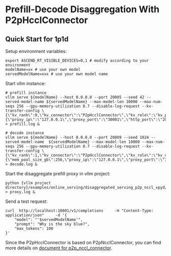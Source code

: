 # Prefill-Decode Disaggregation With P2pHcclConnector

## Quick Start for 1p1d

Setup environment variables:
```shell
export ASCEND_RT_VISIBLE_DEVICES=0,1 # modify according to your environment
modelName=xx # use your own model
servedModelName=xxx # use your own model name
```

Start vllm instance:
```shell
# prefill instance
vllm serve ${modelName} --host 0.0.0.0 --port 20005 --seed 42 --served-model-name ${servedModelName} --max-model-len 10000 --max-num-seqs 256 --gpu-memory-utilization 0.7 --disable-log-request --kv-transfer-config \{\"kv_rank\":0,\"kv_connector\":\"P2pHcclConnector\",\"kv_role\":\"kv_producer\",\"kv_buffer_size\":\"8e9\",\"kv_port\":\"21001\",\"kv_connector_extra_config\":\{\"proxy_ip\":\"127.0.0.1\",\"proxy_port\":\"30001\",\"http_port\":\"20005\",\"send_type\":\"PUT_ASYNC\"}\} > prefill.log &

# decode instance
vllm serve ${modelName} --host 0.0.0.0 --port 20009 --seed 1024 --served-model-name  ${servedModelName} --max-model-len 10000 --max-num-seqs 256 --gpu-memory-utilization 0.7 --disable-log-request --kv-transfer-config \{\"kv_rank\":1,\"kv_connector\":\"P2pHcclConnector\",\"kv_role\":\"kv_consumer\",\"kv_buffer_size\":\"8e9\",\"kv_port\":\"22001\",\"kv_connector_extra_config\":\{\"mem_pool_size_gb\":256,\"proxy_ip\":\"127.0.0.1\",\"proxy_port\":\"30001\",\"http_port\":\"20009\",\"send_type\":\"PUT_ASYNC\"\}\} > decode.log &
```

Start the disaggregate prefill proxy in vllm project:
```shell
python {vllm project directory}/examples/online_serving/disaggregated_serving_p2p_nccl_xpyd/disagg_proxy_p2p_nccl_xpyd.py > proxy.log &
```

Send a test request:
```shell
curl  http://localhost:10001/v1/completions     -H "Content-Type: application/json"     -d '{
    "model": "'$servedModelName'",
    "prompt": "Why is the sky blue?",
    "max_tokens": 100
}'
```

Since the P2pHcclConnector is based on P2pNcclConnector, you can find more details on [document for p2p_nccl_connector](https://github.com/vllm-project/vllm/blob/main/docs/design/p2p_nccl_connector.md).